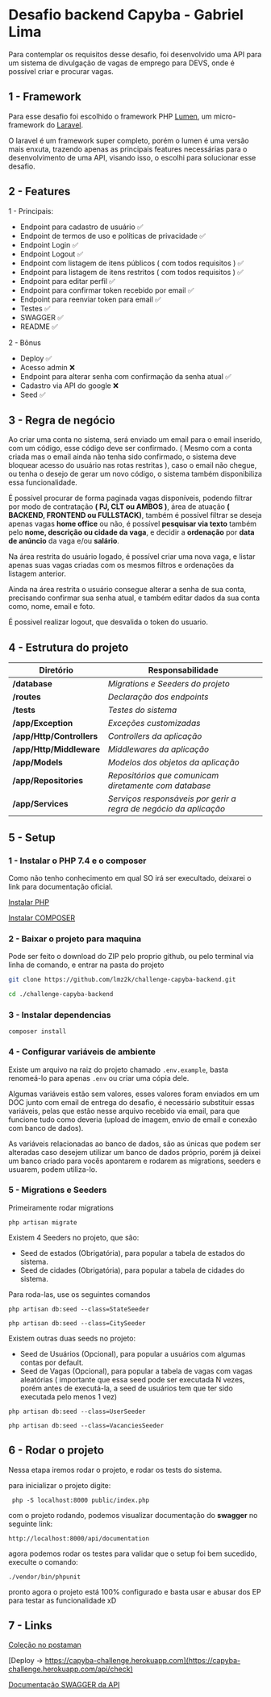 # Desafio backend Capyba - Gabriel Lima

Para contemplar os requisitos desse desafio, foi desenvolvido uma API para um sistema de divulgação de vagas de emprego
para DEVS, onde é possível criar e procurar vagas.

## 1 - Framework

Para esse desafio foi escolhido o framework PHP [Lumen](https://lumen.laravel.com/docs), um micro-framework do [Laravel](https://laravel.com/docs/contributions).

O laravel é um framework super completo, porém o lumen é uma versão mais enxuta, trazendo apenas as principais features
necessárias para o desenvolvimento de uma API, visando isso, o escolhi para solucionar esse desafio.

## 2 - Features

1 - Principais:

- Endpoint para cadastro de usuário :white_check_mark:
- Endpoint de termos de uso e políticas de privacidade :white_check_mark:
- Endpoint Login :white_check_mark:
- Endpoint Logout :white_check_mark:
- Endpoint com listagem de itens públicos ( com todos requisitos ) :white_check_mark:
- Endpoint para listagem de itens restritos ( com todos requisitos ) :white_check_mark:
- Endpoint para editar perfil :white_check_mark:
- Endpoint para confirmar token recebido por email :white_check_mark:
- Endpoint para reenviar token para email :white_check_mark:
- Testes :white_check_mark:
- SWAGGER :white_check_mark:
- README :white_check_mark:


2 - Bônus

- Deploy :white_check_mark:
- Acesso admin 	:x:
- Endpoint para alterar senha com confirmação da senha atual :white_check_mark:
- Cadastro via API do google 	:x:
- Seed :white_check_mark:

## 3 - Regra de negócio

Ao criar uma conta no sistema, será enviado um email para o email inserido, com um código, esse código deve ser confirmado.
( Mesmo com a conta criada mas o email ainda não tenha sido confirmado, o sistema deve bloquear acesso do usuário nas
rotas restritas ), caso o email não chegue, ou tenha o desejo de gerar um novo código, o sistema também disponibiliza 
essa funcionalidade.

É possível procurar de forma paginada vagas disponíveis, podendo filtrar por modo de contratação **( PJ, CLT ou AMBOS )**,
área de atuação **( BACKEND, FRONTEND ou FULLSTACK)**, também é possível filtrar se deseja apenas vagas **home office** ou não,
é possível **pesquisar via texto** também pelo **nome, descrição ou cidade da vaga**, e decidir a **ordenação** por
**data de anúncio** da vaga e/ou **salário**.


Na área restrita do usuário logado, é possível criar uma nova vaga, e listar apenas suas vagas criadas com os mesmos
filtros e ordenações da listagem anterior.



Ainda na área restrita o usuário consegue alterar a senha de sua conta, precisando confirmar sua senha atual,
e também editar dados da sua conta como, nome, email e foto.

É possivel realizar logout, que desvalida o token do usuario.

## 4 - Estrutura do projeto

| Diretório | Responsabilidade |
| --------  | ---------------- |
| **/database** |  *Migrations e Seeders do projeto* |
| **/routes**   |  *Declaração dos endpoints* |
| **/tests**    |  *Testes do sistema* |
| **/app/Exception** | *Exceções customizadas* |
| **/app/Http/Controllers** | *Controllers da aplicação* |
| **/app/Http/Middleware**  | *Middlewares da aplicação* |
| **/app/Models** | *Modelos dos objetos da aplicação* |
| **/app/Repositories** | *Repositórios que comunicam diretamente com database*
| **/app/Services** | *Serviços responsáveis por gerir a regra de negócio da aplicação* |

## 5 - Setup

### 1 - Instalar o PHP 7.4 e o composer

Como não tenho conhecimento em qual SO irá ser execultado, deixarei o link para documentação oficial.

[Instalar PHP](https://www.php.net/manual/pt_BR/install.php)

[Instalar COMPOSER](https://getcomposer.org/doc/00-intro.md)

### 2 - Baixar o projeto para maquina
Pode ser feito o download do ZIP pelo proprio github, ou pelo terminal via linha de
comando, e entrar na pasta do projeto

```sh 
git clone https://github.com/lmz2k/challenge-capyba-backend.git

cd ./challenge-capyba-backend
```

### 3 - Instalar dependencias

```shell
composer install
```

### 4 - Configurar variáveis de ambiente

Existe um arquivo na raiz do projeto chamado `.env.example`, basta renomeá-lo para apenas `.env` ou criar uma cópia dele.

Algumas variáveis estão sem valores, esses valores foram enviados em um DOC junto com email de entrega do desafio,
é necessário substituir essas variáveis, pelas que estão nesse arquivo recebido via email, para que funcione tudo como deveria
(upload de imagem, envio de email e conexão com banco de dados).

As variáveis relacionadas ao banco de dados, são as únicas que podem ser alteradas caso desejem
utilizar um banco de dados próprio, porém já deixei um banco criado para vocês apontarem e rodarem as migrations, seeders e usuarem, podem
utiliza-lo.
### 5 - Migrations e Seeders

Primeiramente rodar migrations


```shell
php artisan migrate
```

Existem 4 Seeders no projeto, que são:

- Seed de estados (Obrigatória), para popular a tabela de estados do sistema.
- Seed de cidades (Obrigatória), para popular a tabela de cidades do sistema.

Para roda-las,  use os seguintes comandos

```shell
php artisan db:seed --class=StateSeeder

php artisan db:seed --class=CitySeeder
```

Existem outras duas seeds no projeto:

- Seed de Usuários (Opcional), para popular a usuários com algumas contas por default.
- Seed de Vagas (Opcional), para popular a tabela de vagas com vagas aleatórias ( importante que essa seed pode ser
  executada N vezes, porém antes de executá-la, a seed de usuários tem que ter sido executada pelo menos 1 vez)


```shell
php artisan db:seed --class=UserSeeder

php artisan db:seed --class=VacanciesSeeder
```

## 6 - Rodar o projeto

Nessa etapa iremos rodar o projeto, e rodar os tests do sistema.

para inicializar o projeto digite:

```shell
 php -S localhost:8000 public/index.php   
```

com o projeto rodando, podemos visualizar documentação do **swagger** no seguinte link:

```shell
http://localhost:8000/api/documentation
```

agora podemos rodar os testes para validar que o setup foi bem sucedido,  execulte o comando:

```shell
./vendor/bin/phpunit 
```

pronto agora o projeto está 100% configurado e basta usar e abusar dos EP para testar as funcionalidade xD

## 7 - Links

[Coleção no postaman](https://www.getpostman.com/collections/6baa49b7d461c37a0df4)

[Deploy -> https://capyba-challenge.herokuapp.com](https://capyba-challenge.herokuapp.com/api/check)

[Documentação SWAGGER da API](http://capyba-challenge.herokuapp.com/api/documentation)

